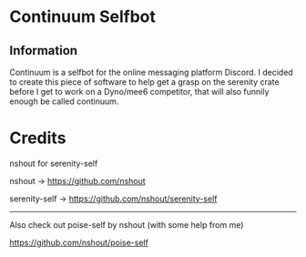 # Continuum Selfbot

## Information
Continuum is a selfbot for the online messaging platform Discord.
I decided to create this piece of software to help get a grasp on
the serenity crate before I get to work on a Dyno/mee6 competitor,
that will also funnily enough be called continuum.

# Credits

nshout for serenity-self

nshout -> https://github.com/nshout

serenity-self -> https://github.com/nshout/serenity-self

-------------------------------------------------------------------
Also check out poise-self by nshout (with some help from me)

https://github.com/nshout/poise-self
